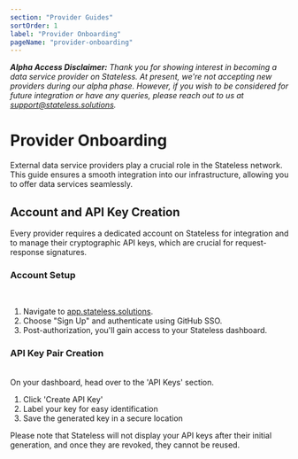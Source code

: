 ```yaml
---
section: "Provider Guides"
sortOrder: 1
label: "Provider Onboarding"
pageName: "provider-onboarding"
---
```


_**Alpha Access Disclaimer:** Thank you for showing interest in becoming a data
service provider on Stateless. At present, we're not accepting new providers
during our alpha phase. However, if you wish to be considered for future
integration or have any queries, please reach out to us at
support@stateless.solutions._

# Provider Onboarding

External data service providers play a crucial role in the Stateless network.
This guide ensures a smooth integration into our infrastructure, allowing you
to offer data services seamlessly.

## Account and API Key Creation

Every provider requires a dedicated account on Stateless for integration and to
manage their cryptographic API keys, which are crucial for request-response
signatures.&nbsp;  

### Account Setup
&nbsp;  
1. Navigate to [app.stateless.solutions](https://app.stateless.solutions).
2. Choose "Sign Up" and authenticate using GitHub SSO.
3. Post-authorization, you'll gain access to your Stateless dashboard.

### API Key Pair Creation
&nbsp;  
On your dashboard, head over to the 'API Keys' section.&nbsp;  

1. Click 'Create API Key'
2. Label your key for easy identification
3. Save the generated key in a secure location

Please note that Stateless will not display your API keys after their initial
generation, and once they are revoked, they cannot be reused.
